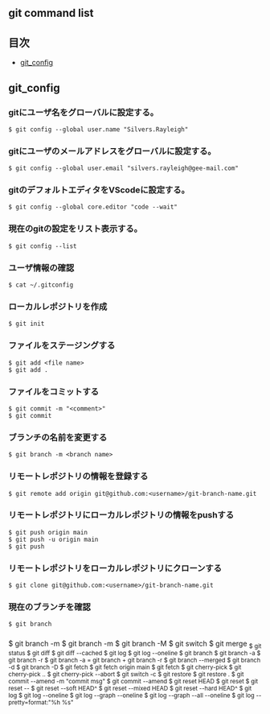 ## git command list

## 目次
- [git_config](#git_config)

## git_config
### gitにユーザ名をグローバルに設定する。
```
$ git config --global user.name "Silvers.Rayleigh"
```
### gitにユーザのメールアドレスをグローバルに設定する。
```
$ git config --global user.email "silvers.rayleigh@gee-mail.com"
```
### gitのデフォルトエディタをVScodeに設定する。
```
$ git config --global core.editor "code --wait"
```
### 現在のgitの設定をリスト表示する。
```
$ git config --list
```

### ユーザ情報の確認
```
$ cat ~/.gitconfig
```

### ローカルレポジトリを作成
```
$ git init
```

### ファイルをステージングする
```
$ git add <file name>
$ git add .
```

### ファイルをコミットする
```
$ git commit -m "<comment>"
$ git commit
```

### ブランチの名前を変更する
```
$ git branch -m <branch name>
```

### リモートレポジトリの情報を登録する
```
$ git remote add origin git@github.com:<username>/git-branch-name.git
```

### リモートレポジトリにローカルレポジトリの情報をpushする
```
$ git push origin main
$ git push -u origin main
$ git push
```

### リモートレポジトリをローカルレポジトリにクローンする
```
$ git clone git@github.com:<username>/git-branch-name.git
```

### 現在のブランチを確認
```
$ git branch
```

### 
$ git branch -m <now branch name> <new branch name>
$ git branch -m <new branch name>
$ git branch -M <the branch name you want to forcebly change>
$ git switch <branch name>
$ git merge <sub branch name>
$ git status
$ git diff
$ git diff --cached
$ git log
$ git log --oneline
$ git branch
$ git branch -a
$ git branch -r
$ git branch -a = git branch + git branch -r
$ git branch --merged
$ git branch -d <the branch you want to delete>
$ git branch -D <the branch you want to forcibly delete>
$ git fetch <remote repository name> <remote branch name>
$ git fetch origin main
$ git fetch
$ git cherry-pick <commit hash>
$ git cherry-pick <commit hash>..<commit hash>
$ git cherry-pick --abort
$ git switch -c <new branch name> <commit hash>
$ git restore <file name>
$ git restore .
$ git commit --amend -m "commit msg"
$ git commit --amend
$ git reset HEAD
$ git reset
$ git reset -- <file name>
$ git reset --soft HEAD^
$ git reset --mixed HEAD
$ git reset --hard HEAD^
$ git log
$ git log --oneline
$ git log --graph --oneline
$ git log --graph --all --oneline
$ git log --pretty=format:"%h %s"
```
